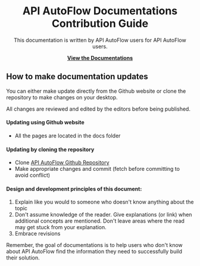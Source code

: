 <p align="center">
    <h1 align="center">API AutoFlow Documentations<br>Contribution Guide</h1>
    <p align="center">This documentation is written by API AutoFlow users for API AutoFlow users.</p>
    <p align="center"><strong><a href="https://docs.apiautoflow.com/">View the Documentations</a></strong></p>
</p>

## How to make documentation updates

You can either make update directly from the Github website or clone the repository to make changes on your desktop.

All changes are reviewed and edited by the editors before being published.

#### Updating using Github website

* All the pages are located in the docs folder

#### Updating by cloning the repository

* Clone [API AutoFlow Github Repository](https://github.com/API-AutoFlow/Documentations/)
* Make appropriate changes and commit (fetch before committing to avoid conflict)

#### Design and development principles of this document:

1. Explain like you would to someone who doesn't know anything about the topic
2. Don't assume knowledge of the reader. Give explanations (or link) when additional concepts are mentioned. Don't leave areas where the read may get stuck from your explanation.
3. Embrace revisions

Remember, the goal of documentations is to help users who don't know about API AutoFlow find the information they need to successfully build their solution.
